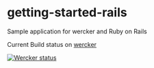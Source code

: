 getting-started-rails
=====================

Sample application for wercker and Ruby on Rails

Current Build status on [wercker](http://wercker.com)

[![Wercker status](https://app.wercker.com/status/b0ce8f7e8c3e128f4ac5de55f36b6289/m)](https://app.wercker.com/project/bykey/b0ce8f7e8c3e128f4ac5de55f36b6289)
